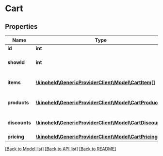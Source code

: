 # Cart

## Properties
Name | Type | Description | Notes
------------ | ------------- | ------------- | -------------
**id** | **int** | Cart ID | 
**showId** | **int** | Show ID the cart is attached to. | 
**items** | [**\kinoheld\GenericProviderClient\Model\CartItem[]**](CartItem.md) | Items added to the cart. | [optional] 
**products** | [**\kinoheld\GenericProviderClient\Model\CartProduct[]**](CartProduct.md) | Products added to the cart. | [optional] 
**discounts** | [**\kinoheld\GenericProviderClient\Model\CartDiscount[]**](CartDiscount.md) | Discounts applied to the cart. | [optional] 
**pricing** | [**\kinoheld\GenericProviderClient\Model\CartPricing**](CartPricing.md) |  | [optional] 

[[Back to Model list]](../../README.md#documentation-for-models) [[Back to API list]](../../README.md#documentation-for-api-endpoints) [[Back to README]](../../README.md)

